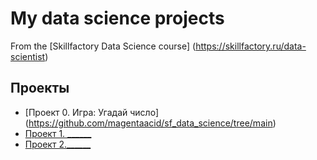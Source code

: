 # My data science projects

From the [Skillfactory Data Science course] (https://skillfactory.ru/data-scientist)

## Проекты
* [Проект 0. Игра: Угадай число] (https://github.com/magentaacid/sf_data_science/tree/main)
* [Проект 1. ______](____)
* [Проект 2.______](____)

